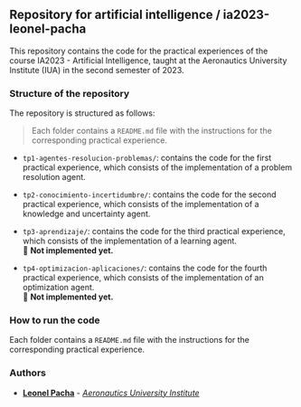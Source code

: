 ## Repository for artificial intelligence / ia2023-leonel-pacha
This repository contains the code for the practical experiences of the course IA2023 - Artificial Intelligence, taught at the Aeronautics University Institute (IUA) in the second semester of 2023.

### Structure of the repository
The repository is structured as follows:
> Each folder contains a `README.md` file with the instructions for the corresponding practical experience.
- `tp1-agentes-resolucion-problemas/`: contains the code for the first practical experience, which consists of the implementation of a problem resolution agent.
- `tp2-conocimiento-incertidumbre/`: contains the code for the second practical experience, which consists of the implementation of a knowledge and uncertainty agent.

- `tp3-aprendizaje/`: contains the code for the third practical experience, which consists of the implementation of a learning agent.
<br> :construction: **Not implemented yet.**

- `tp4-optimizacion-aplicaciones/`: contains the code for the fourth practical experience, which consists of the implementation of an optimization agent.
<br> :construction: **Not implemented yet.**

### How to run the code
Each folder contains a `README.md` file with the instructions for the corresponding practical experience.

### Authors
- __[Leonel Pacha](https://github.com/rpacha731)__ - _[Aeronautics University Institute](https://www.iua.edu.ar/)_
